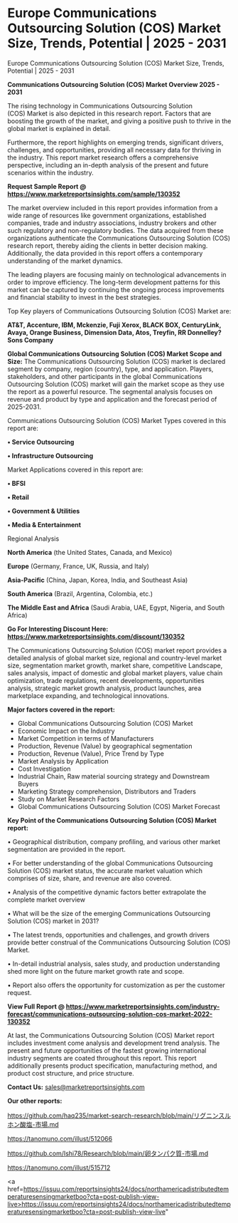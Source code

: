 # Europe Communications Outsourcing Solution  (COS) Market Size, Trends, Potential | 2025 - 2031
Europe Communications Outsourcing Solution  (COS) Market Size, Trends, Potential | 2025 - 2031

<Strong> Communications Outsourcing Solution  (COS) Market Overview 2025 - 2031</strong>

The rising technology in Communications Outsourcing Solution  (COS) Market is also depicted in this research report. Factors that are boosting the growth of the market, and giving a positive push to thrive in the global market is explained in detail.

Furthermore, the report highlights on emerging trends, significant drivers, challenges, and opportunities, providing all necessary data for thriving in the industry. This report market research offers a comprehensive perspective, including an in-depth analysis of the present and future scenarios within the industry.

<strong>Request Sample Report @ <a href=https://www.marketreportsinsights.com/sample/130352>https://www.marketreportsinsights.com/sample/130352</a></strong>

The market overview included in this report provides information from a wide range of resources like government organizations, established companies, trade and industry associations, industry brokers and other such regulatory and non-regulatory bodies. The data acquired from these organizations authenticate the Communications Outsourcing Solution  (COS) research report, thereby aiding the clients in better decision making. Additionally, the data provided in this report offers a contemporary understanding of the market dynamics.

The leading players are focusing mainly on technological advancements in order to improve efficiency. The long-term development patterns for this market can be captured by continuing the ongoing process improvements and financial stability to invest in the best strategies.

Top Key players of Communications Outsourcing Solution  (COS) Market are:

<strong>AT&T, Accenture, IBM, Mckenzie, Fuji Xerox, BLACK BOX, CenturyLink, Avaya, Orange Business, Dimension Data, Atos, Treyfin, RR Donnelley?Sons Company</strong>

<strong><b>Global Communications Outsourcing Solution  (COS) Market Scope and Size:</b></strong>
The Communications Outsourcing Solution  (COS) market is declared segment by company, region (country), type, and application. Players, stakeholders, and other participants in the global Communications Outsourcing Solution  (COS) market will gain the market scope as they use the report as a powerful resource. The segmental analysis focuses on revenue and product by type and application and the forecast period of 2025-2031.

Communications Outsourcing Solution  (COS) Market Types covered in this report are:

<strong>• Service Outsourcing

• Infrastructure Outsourcing</strong>

Market Applications covered in this report are:

<strong>• BFSI

• Retail

• Government & Utilities

• Media & Entertainment</strong> 

Regional Analysis

<strong>North America</strong> (the United States, Canada, and Mexico)

<strong>Europe</strong> (Germany, France, UK, Russia, and Italy)

<strong>Asia-Pacific</strong> (China, Japan, Korea, India, and Southeast Asia)

<strong>South America</strong> (Brazil, Argentina, Colombia, etc.)

<strong>The Middle East and Africa</strong> (Saudi Arabia, UAE, Egypt, Nigeria, and South Africa)

<strong>Go For Interesting Discount Here: <a href=https://www.marketreportsinsights.com/discount/130352>https://www.marketreportsinsights.com/discount/130352</a></strong>

The Communications Outsourcing Solution  (COS) market report provides a detailed analysis of global market size, regional and country-level market size, segmentation market growth, market share, competitive Landscape, sales analysis, impact of domestic and global market players, value chain optimization, trade regulations, recent developments, opportunities analysis, strategic market growth analysis, product launches, area marketplace expanding, and technological innovations.

<strong><b>Major factors covered in the report:</b></strong>
<ul>
  <li>Global Communications Outsourcing Solution  (COS) Market </li>
  <li>Economic Impact on the Industry</li>
  <li>Market Competition in terms of Manufacturers</li>
  <li>Production, Revenue (Value) by geographical segmentation</li>
  <li>Production, Revenue (Value), Price Trend by Type</li>
  <li>Market Analysis by Application</li>
  <li>Cost Investigation</li>
  <li>Industrial Chain, Raw material sourcing strategy and Downstream Buyers</li>
  <li>Marketing Strategy comprehension, Distributors and Traders</li>
  <li>Study on Market Research Factors</li>
  <li>Global Communications Outsourcing Solution  (COS) Market Forecast</li>
</ul>

<strong><b>Key Point of the Communications Outsourcing Solution  (COS) Market report:</b></strong>

• Geographical distribution, company profiling, and various other market segmentation are provided in the report.

• For better understanding of the global Communications Outsourcing Solution  (COS) market status, the accurate market valuation which comprises of size, share, and revenue are also covered.

• Analysis of the competitive dynamic factors better extrapolate the complete market overview

• What will be the size of the emerging Communications Outsourcing Solution  (COS) market in 2031?

• The latest trends, opportunities and challenges, and growth drivers provide better construal of the Communications Outsourcing Solution  (COS) Market.

• In-detail industrial analysis, sales study, and production understanding shed more light on the future market growth rate and scope.

• Report also offers the opportunity for customization as per the customer request.

<strong><b>View Full Report @ <a href=https://www.marketreportsinsights.com/industry-forecast/communications-outsourcing-solution-cos-market-2022-130352>https://www.marketreportsinsights.com/industry-forecast/communications-outsourcing-solution-cos-market-2022-130352</a></b></strong>


At last, the Communications Outsourcing Solution  (COS) Market report includes investment come analysis and development trend analysis. The present and future opportunities of the fastest growing international industry segments are coated throughout this report. This report additionally presents product specification, manufacturing method, and product cost structure, and price structure.

<strong>Contact Us:</strong>
sales@marketreportsinsights.com

<strong>Our other reports:</strong>

<a href=https://github.com/haq235/market-search-research/blob/main/リグニンスルホン酸塩-市場.md>https://github.com/haq235/market-search-research/blob/main/リグニンスルホン酸塩-市場.md</a>

<a href=https://tanomuno.com/illust/512066>https://tanomuno.com/illust/512066</a>

<a href=https://github.com/Ishi78/Research/blob/main/卵タンパク質-市場.md>https://github.com/Ishi78/Research/blob/main/卵タンパク質-市場.md</a>

<a href=https://tanomuno.com/illust/515712>https://tanomuno.com/illust/515712</a>

<a href=https://issuu.com/reportsinsights24/docs/northamericadistributedtemperaturesensingmarketboo?cta=post-publish-view-live>https://issuu.com/reportsinsights24/docs/northamericadistributedtemperaturesensingmarketboo?cta=post-publish-view-live</a>"
